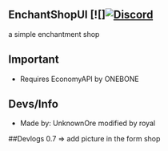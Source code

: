 ## EnchantShopUI [![][![Discord](https://img.shields.io/discord/577268599165550592.svg?style=flat-square&label=discord&colorB=7289da)](https://discord.gg/6C5TVD4)

a simple enchantment shop 

## Important

- Requires EconomyAPI by ONEBONE

## Devs/Info
- Made by: UnknownOre modified by royal

##Devlogs
0.7 => add picture in the form shop

